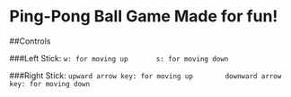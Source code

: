 # Ping-Pong Ball Game Made for fun!

##Controls

###Left Stick:
```w: for moving up       s: for moving down```

###Right Stick:
```upward arrow key: for moving up        downward arrow key: for moving down```     
